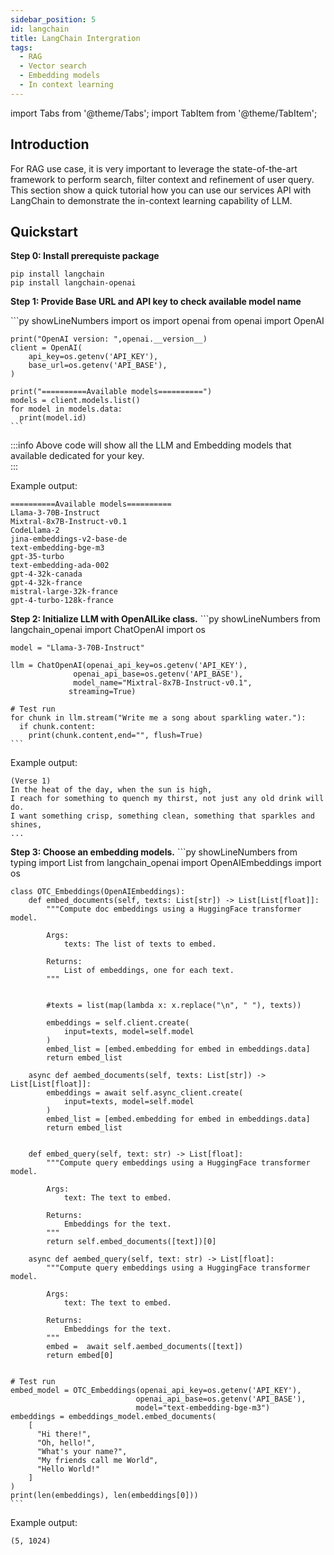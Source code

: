 ```yaml
---
sidebar_position: 5
id: langchain
title: LangChain Intergration
tags:
  - RAG
  - Vector search
  - Embedding models
  - In context learning
---
```

import Tabs from '@theme/Tabs';
import TabItem from '@theme/TabItem';

## Introduction
For RAG use case, it is very important to leverage the state-of-the-art framework to perform search, filter context
and refinement of user query. This section show a quick tutorial how you can use our services API with LangChain to demonstrate the in-context learning capability of LLM. 

## Quickstart

**Step 0: Install prerequiste package**
```
pip install langchain
pip install langchain-openai
```

**Step 1: Provide Base URL and API key to check available model name**

<Tabs>
  <TabItem value="py" label="Python" default>
    ```py showLineNumbers
    import os
    import openai
    from openai import OpenAI

    print("OpenAI version: ",openai.__version__)
    client = OpenAI(
        api_key=os.getenv('API_KEY'),
        base_url=os.getenv('API_BASE'),
    )

    print("==========Available models==========")
    models = client.models.list()
    for model in models.data:
      print(model.id)
    ```
  </TabItem>
</Tabs>

:::info
Above code will show all the LLM and Embedding models that available dedicated for your key.  
:::

Example output:

```
==========Available models==========
Llama-3-70B-Instruct
Mixtral-8x7B-Instruct-v0.1
CodeLlama-2
jina-embeddings-v2-base-de
text-embedding-bge-m3
gpt-35-turbo
text-embedding-ada-002
gpt-4-32k-canada
gpt-4-32k-france
mistral-large-32k-france
gpt-4-turbo-128k-france
```

**Step 2: Initialize LLM with OpenAILike class.**
<Tabs>
  <TabItem value="py" label="Python" default>
    ```py showLineNumbers
    from langchain_openai import ChatOpenAI
    import os

    model = "Llama-3-70B-Instruct"

    llm = ChatOpenAI(openai_api_key=os.getenv('API_KEY'), 
                  openai_api_base=os.getenv('API_BASE'),
                  model_name="Mixtral-8x7B-Instruct-v0.1",
                 streaming=True)
    
    # Test run
    for chunk in llm.stream("Write me a song about sparkling water."):
      if chunk.content:
        print(chunk.content,end="", flush=True)
    ```
  </TabItem>
</Tabs>

Example output:

```
(Verse 1)
In the heat of the day, when the sun is high,
I reach for something to quench my thirst, not just any old drink will do.
I want something crisp, something clean, something that sparkles and shines,
...
```

**Step 3: Choose an embedding models.**
<Tabs>
  <TabItem value="py" label="Python" default>
    ```py showLineNumbers
    from typing import List
    from langchain_openai import OpenAIEmbeddings
    import os

    class OTC_Embeddings(OpenAIEmbeddings):
        def embed_documents(self, texts: List[str]) -> List[List[float]]:
            """Compute doc embeddings using a HuggingFace transformer model.

            Args:
                texts: The list of texts to embed.

            Returns:
                List of embeddings, one for each text.
            """
            

            #texts = list(map(lambda x: x.replace("\n", " "), texts))

            embeddings = self.client.create(
                input=texts, model=self.model
            )
            embed_list = [embed.embedding for embed in embeddings.data]
            return embed_list 

        async def aembed_documents(self, texts: List[str]) -> List[List[float]]:
            embeddings = await self.async_client.create(
                input=texts, model=self.model
            )
            embed_list = [embed.embedding for embed in embeddings.data]
            return embed_list 


        def embed_query(self, text: str) -> List[float]:
            """Compute query embeddings using a HuggingFace transformer model.

            Args:
                text: The text to embed.

            Returns:
                Embeddings for the text.
            """
            return self.embed_documents([text])[0]

        async def aembed_query(self, text: str) -> List[float]:
            """Compute query embeddings using a HuggingFace transformer model.

            Args:
                text: The text to embed.

            Returns:
                Embeddings for the text.
            """
            embed =  await self.aembed_documents([text])
            return embed[0]


    # Test run
    embed_model = OTC_Embeddings(openai_api_key=os.getenv('API_KEY'), 
                                openai_api_base=os.getenv('API_BASE'),
                                model="text-embedding-bge-m3")
    embeddings = embeddings_model.embed_documents(
        [
          "Hi there!",
          "Oh, hello!",
          "What's your name?",
          "My friends call me World",
          "Hello World!"
        ]
    )
    print(len(embeddings), len(embeddings[0]))
    ```
  </TabItem>
</Tabs>

Example output:

```
(5, 1024)
```


